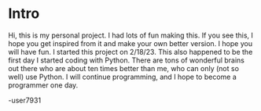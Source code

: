 # Intro

Hi, this is my personal project. I had lots of fun making this. If you see this, I hope you get inspired from it and make your own better version. I hope you will have fun. I started this project on 2/18/23. This also happened to be the first day I started coding with Python. There are tons of wonderful brains out there who are about ten times better than me, who can only (not so well) use Python. I will continue programming, and I hope to become a programmer one day.

-user7931
